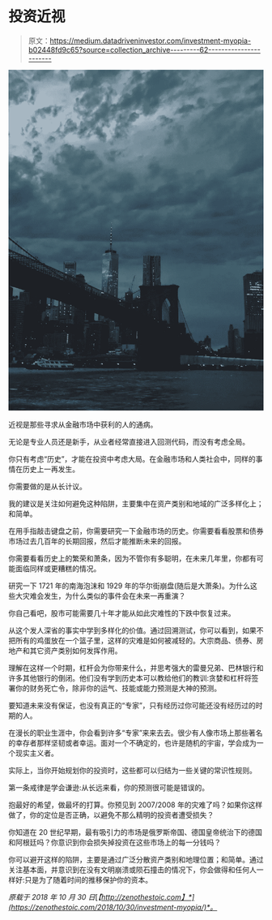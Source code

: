 # 投资近视

> 原文：<https://medium.datadriveninvestor.com/investment-myopia-b02448fd9c65?source=collection_archive---------62----------------------->

![](img/00ff79ec212662702b742158a9c7713e.png)

近视是那些寻求从金融市场中获利的人的通病。

无论是专业人员还是新手，从业者经常直接进入回测代码，而没有考虑全局。

你只有考虑“历史”，才能在投资中考虑大局。在金融市场和人类社会中，同样的事情在历史上一再发生。

你需要做的是从长计议。

我的建议是关注如何避免这种陷阱，主要集中在资产类别和地域的广泛多样化上；和简单。

在用手指敲击键盘之前，你需要研究一下金融市场的历史。你需要看看股票和债券市场过去几百年的长期回报，然后才能推断未来的回报。

你需要看看历史上的繁荣和萧条，因为不管你有多聪明，在未来几年里，你都有可能面临同样或更糟糕的情况。

研究一下 1721 年的南海泡沫和 1929 年的华尔街崩盘(随后是大萧条)。为什么这些大灾难会发生，为什么类似的事件会在未来一再重演？

你自己看吧，股市可能需要几十年才能从如此灾难性的下跌中恢复过来。

从这个发人深省的事实中学到多样化的价值。通过回溯测试，你可以看到，如果不把所有的鸡蛋放在一个篮子里，这样的灾难是如何被减轻的。大宗商品、债券、房地产和其它资产类别如何发挥作用。

理解在这样一个时期，杠杆会为你带来什么，并思考强大的雷曼兄弟、巴林银行和许多其他银行的倒闭。他们没有学到历史本可以教给他们的教训:贪婪和杠杆将签署你的财务死亡令，除非你的运气、技能或能力预测是大神的预测。

要知道未来没有保证，也没有真正的“专家”，只有经历过你可能还没有经历过的时期的人。

在漫长的职业生涯中，你会看到许多“专家”来来去去。很少有人像市场上那些著名的幸存者那样坚韧或者幸运。面对一个不确定的，也许是随机的宇宙，学会成为一个现实主义者。

实际上，当你开始规划你的投资时，这些都可以归结为一些关键的常识性规则。

第一条戒律是学会谦逊:从长远来看，你的预测很可能是错误的。

抱最好的希望，做最坏的打算。你预见到 2007/2008 年的灾难了吗？如果你这样做了，你的定位是否正确，以避免不那么精明的投资者遭受损失？

你知道在 20 世纪早期，最有吸引力的市场是俄罗斯帝国、德国皇帝统治下的德国和阿根廷吗？你意识到你会损失掉投资在这些市场上的每一分钱吗？

你可以避开这样的陷阱，主要是通过广泛分散资产类别和地理位置；和简单。通过关注基本面，并意识到在没有文明崩溃或陨石撞击的情况下，你会做得和任何人一样好:只是为了随着时间的推移保护你的资本。

*原载于 2018 年 10 月 30 日*[*【http://zenothestoic.com】*](https://zenothestoic.com/2018/10/30/investment-myopia/)*。*
